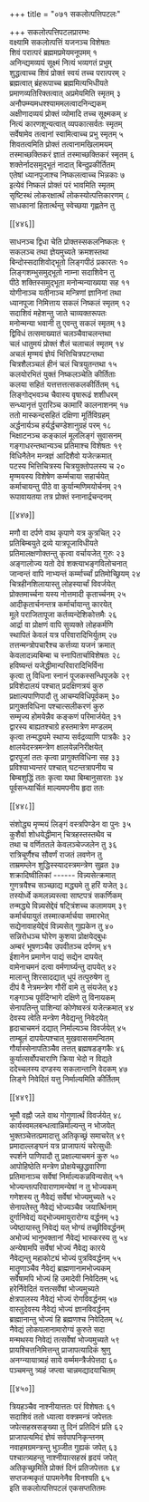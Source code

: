 +++
title = "०७१ सकलोत्पत्तिपटलः"

+++
सकलोत्पत्तिपटलप्रारम्भः  
वक्ष्यामि सकलोत्पत्तिं यजनञ्च विशेषतः  
शिवं परात्परं ब्रह्ममप्रमेयमनूपमम् १  
अनिन्द्यमव्ययं सूक्ष्मं नित्यं भव्यगतं प्रभुम्  
शुद्धत्वाच्च शिवं प्रोक्तं स्वयं तच्च परात्परम् २  
ब्रह्मत्वात् ब्रंहरूपाच्च ब्रह्ममित्यभिधीयते  
प्रमाणव्यतिरिक्तत्वात् अप्रमेयमिति स्मृतम् ३  
अनौपम्म्यमधश्श्याममलत्वादनिन्द्यकम्  
अक्षीणादव्ययं प्रोक्तं व्योमादि तच्च सूक्ष्मकम् ४  
नित्यं कारणशून्यत्वात् व्यपकात्सर्वतः स्मृतम्  
सर्वेषामेव तत्वानां स्वामित्वाच्च प्रभु स्मृतम् ५  
शिवतत्वमिति प्रोक्तं तत्वानामखिलामयम्  
तस्माच्छक्तिकरं ज्ञातं तस्माच्छक्तिकरं स्मृतम् ६  
शक्तेर्नादसमुद्भूतं नादात् बिन्दुप्रकीर्तितम्  
एतेषां ध्यानपूजाश्च निष्कलत्वाच्च भिन्नकाः ७  
इत्येवं निष्कलं प्रोक्तं परं भावमिति स्मृतम्  
सृष्टिस्थं लोकरक्षार्त्थं लोकस्योत्पत्तिकारणम् ८  
साधकानां हितार्त्थन्तु स्वेच्छया गृह्णतेन तु  

[[४४६]]  

साधनञ्च द्विधा चेति प्रोक्तस्सकलनिष्कलः ९  
सकलञ्च तथा ज्ञेयमुच्यते क्रमशस्तथा    
बिन्दोस्सदाशिवोद्भूतो लिङ्गपीठं प्रकारतः १०  
लिङ्गशम्भुसमुद्भूतो नाम्ना सदाशिवेन तु  
पीठे शक्तिस्समुद्भूता मनोन्मन्याख्यया सह ११  
योगीनाञ्च यतीनाञ्च मन्त्रिणां ज्ञानिनां तथा  
ध्यानपूजा निमित्ताय सकलं निष्कलं स्मृतम् १२  
सदाशिवं महेशन्तु जाते चाव्यक्तरूपतः  
मनोन्मन्या भवानी तु एवन्तु सकलं स्मृतम् १३  
द्विविधं तत्समाख्यातं चलञ्चैवाचलन्तथा  
चलं धातुमयं प्रोक्तं शैलं चलाचलं स्मृतम् १४  
अचलं मृण्मयं ज्ञेयं भित्तिचित्रपटन्तथा  
चित्रशैलञ्चलं हीनं चलं चित्रयुतन्तथा १५  
कलयोरभितं युक्तं निष्कलञ्चेति कीर्तिताः  
कलया सहितं यत्तत्तत्तत्सकलकीर्तितम् १६  
लिङ्गोद्भवञ्च चैवास्य वृषारूढं शशीधरम्  
सन्ध्यानृत्तं पुरारिञ्च कामारिं कालनाशनम् १७  
ततो मास्कन्दसहितं दक्षिणा मूर्तिविग्रहम्  
अर्द्धनार्यञ्च हर्यर्द्धचण्डेशानुग्रहं परम् १८  
भिक्षाटनञ्च कङ्कालं मूललिङ्गं सुवासनम्  
गङ्गाधरन्तथान्यञ्च प्रतिमाश्च विशेषतः १९  
विधिनैतेन मन्त्रज्ञं आदिशैवो यजेत्क्रमात्  
पटस्य भित्तिचित्रस्य चित्रयुक्तोपलस्य च २०  
मृण्मयस्य विशेषेण कर्म्मचाया सहार्चयेत्  
कर्माचायन्तु पीठे वा कुर्यान्मणिमयोर्चनम् २१  
रूपावायतया तत्र प्रोक्तं स्नानार्द्रचन्दनम्  

[[४४७]]  

मणौ वा दर्पणे वाथ कृपाणे यत्र कुत्रचित् २२  
प्रतिबिम्बयुते द्रव्ये यात्रपूजाविधीयते  
प्रतिमालक्षणोक्तन्तु कृत्वा वर्चायजेत् गुरुः २३  
अङ्गालोज्य यतो देवं शक्त्याभङ्गविलोचनात्  
जान्वन्तं वापि नाभ्यन्तं कर्म्मार्च्चां प्रतिमोच्छ्रियम् २४  
चित्रहीनशिलायास्तु लोहस्यार्चां विवर्जयेत्  
प्रोक्तमार्च्चना यस्य नोत्तमादी कृतार्च्चनम् २५  
आदीकृतार्चनन्तत्र कर्मार्चायान्तु कारयेत्  
मूले पराजितापूजा कर्तव्यन्देशिकोत्तमैः २६  
आर्द्रा वा प्रोक्षणं वापि सुव्यक्ते लोहकर्मणि  
स्थापितं केवलं यत्र परिवारादिभिर्युतम् २७  
तत्तन्मन्त्रोपचारैश्च कर्त्तव्या यजनं क्रमात्  
केवलादन्न्यबिम्बा च स्नापितार्चाविशेषतः २८  
हविष्यन्तं यजेद्धीमान्परिवारादिभिर्विना  
कृत्वा तु विधिना स्नानं पूजकस्सन्धिपूजके २९  
प्रविशेदालयं पश्चात् प्रदक्षिणत्रयं कुरु  
प्रक्षाल्यपाणिपादौ तु आचम्यविधिपूर्वकम् ३०  
प्रागुक्तविधिना पश्चात्सलीकरणं कुरु  
सम्मृज्य होमयेन्नैव कङ्कणं परिमार्जयेत् ३१  
द्वारस्य बाह्यतश्चाग्रे हस्तमात्रेण मण्डलम्  
कृत्वा तन्मद्ध्यमे स्थाप्य सर्वद्रव्याणि पात्रकैः ३२  
क्षालयेदस्त्रमन्त्रेण क्षालयेन्ननिरीक्षयेत्  
द्वारपूजां ततः कृत्वा प्रागुक्तविधिना सह ३३  
प्रविश्याभ्यन्तरं पश्चात् घटन्तत्रापनीय च  
बिम्बशुद्धिं ततः कृत्वा यथा बिम्बानुसारतः ३४  
पूर्वसन्ध्यार्चितं माल्यमपनीय हृदा ततः  

[[४४८]]  

संशोद्ध्य मृण्मयं लिङ्गं वस्त्रपिण्डेन वा पुनः ३५  
कुशैर्वा शोधयेद्धीमान् चित्रहस्तस्तथैव च  
तथा च वर्णिततले केवलञ्चेज्जलेन तु ३६  
रात्रिचूर्णैश्च सौवर्णं राजतं लवणेन तु  
ताम्रमम्लेन शुद्धिस्स्यादस्त्रमन्त्रेण सुव्रत ३७  
शक्रादिष्वीलिकां ------ विन्न्यसेत्क्रमात्  
गुणत्रयैश्च सञ्च्छाद्य मद्ध्यमे तु हरिं यजेत् ३८  
तस्योर्ध्वे कमलन्न्यस्त्वा साष्टपत्रं सकर्णिकम्  
तन्मद्ध्ये विन्न्यसेद्देवं षट्त्रिंशच्च कलामयम् ३९  
कर्मार्चयायुतं तस्मात्कर्मार्चया समारभेत्  
सद्येनावाहयेद्देवं विन्न्यसेत् गुह्यकेन तु ४०  
सन्निरोधञ्च घोरेण कुशया प्रोक्षयेद्बुधः  
अम्बरं भूषणञ्चैव उपवीतञ्च दर्पणम् ४१  
ईशानेन प्रमाणेन पाद्यं सद्येन दापयेत्  
वामेनाचमनं दत्वा वर्मणार्घ्यन्तु दापयेत् ४२  
मालान्तु शिरसादद्यात् धूपं तत्पुरुषेण तु  
दीपं वै नेत्रमन्त्रेण गौरीं वामे तु संयजेत् ४३  
गङ्गाञ्च पूर्वदिग्भागे दक्षिणे तु विनायकम्  
सेनापतिन्तु पाशिन्यां कोणेष्वस्त्रं यजेत्क्रमात् ४४  
देवस्य त्वेति मन्त्रेण नैवेद्यन्तु निवेदयेत्  
हृदाचाचमनं दद्यात् निर्माल्यञ्च विवर्जयेत् ४५  
ताम्बूलं दापयेत्पश्चात् मुखवाससमन्वितम्  
गौर्यास्सेनापतिञ्चैव तत्तत् ब्रह्मषडङ्गकैः ४६  
कुर्यात्सर्वोपचाराणि क्रिया भेदो न विद्यते  
ददेच्चलस्य दण्डस्य सकलान्तानि वेदकम् ४७  
लिङ्गे निवेदितं यत्तु निर्माल्यमिति कीर्तितम्  

[[४४९]]  

भूमौ वह्नौ जले वाथ गोगुणार्त्थं विवर्जयेत् ४८  
कार्यस्वमलबन्धत्वान्निर्माल्यन्तु न भोजयेत्  
भुक्तञ्चेत्तत्प्रमादात्तु अतिकृच्छ्रं समाचरेत् ४९  
प्रमादाल्लङ्घनं यत्र प्राजापत्यं चरेत्सुधीः  
स्पर्शने पाणिपादौ तु प्रक्षाल्याचमनं कुरु ५०  
आपोहिष्ठेति मन्त्रेण प्रोक्षयेच्छुद्धवारिणा  
प्रतिमानाञ्च सर्वेषां निर्माल्यकन्नविन्यसेत् ५१  
भोज्यन्तत्परिवाराणामन्येषां न तु भोज्यकम्  
गणेशस्य तु नैवेद्यं सर्वेषां भोज्यमुच्यते ५२  
सेनापतेस्तु नैवेद्यं भोज्यञ्चैव जयार्त्थिनाम्  
दुर्गानिवेद्यं यद्भोज्यमायुरारोग्य वर्द्धनम् ५३  
ज्येष्ठायास्तु निवेद्यं यत् भोग्यं तच्छ्रीविवर्द्धनम्  
अभोज्यं भानुभक्तानां नैवेद्यं भास्करस्य तु ५४  
अन्येषामपि सर्वेषां भोज्यं नैवेद्य कारये  
नैवेद्यन्तु महाकोट्यं भोज्यं पुत्रविवर्द्धनम् ५५  
मातॄणाञ्चैव नैवेद्यं ब्राह्मणानामभोज्यकम्  
सर्वेषामपि भोज्यं हि उमादेवी निवेदितम् ५६  
हरेर्निवेदितं यत्तत्सर्वेषां भोज्यमुच्यते  
क्षेत्रपालस्य नैवेद्यं भोज्यं रोगविवर्द्धनम् ५७  
वास्तुदेवस्य नैवेद्यं भोज्यं ज्ञानविवर्द्धनम्  
ब्राह्मानान्तु भोज्यं हि ब्रह्मणश्च निवेदितम् ५८  
नैवेद्यं लोकपलानामारोग्यं कुरुते सदा  
मन्मथस्य निवेद्यं तत्सर्वेषां भोज्यमुच्यते ५९  
प्रायश्चित्तनिमित्तन्तु प्राजापत्यादिकं श्रुणु  
अनग्न्यायात्र्यहं साये वर्म्ममन्त्रैर्जपेत्तदा ६०  
पञ्चमन्तु त्र्यहं जप्त्वा चान्नमद्यादयाचितम्  

[[४५०]]  

त्रियहञ्चैव नाश्नीयात्ततः परं विशेषतः ६१  
सदाशिवं ततो ध्यात्वा वक्त्रमन्त्रं जपेत्ततः  
जपेत्सहस्रसङ्ख्या तु दिनं प्रतिदिनं प्रति ६२  
प्राजापत्यमिदं ज्ञेयं सर्वपापनिकृन्तनम्  
नवाहमग्रमन्त्रन्तु भुञ्जीत गुह्यकं जपेत् ६३  
पश्चात्त्र्यहन्तु नाश्नीयात्सहस्रं हृदयं जपेत्  
अतिकृच्छ्रमिति प्रोक्तं दिनं प्रतिजपेत्ततः ६४  
सप्तजन्मकृतं पापमनेनैव विनश्यति ६५  
इति सकलोत्पत्तिपटलं एकसप्ततितमः  

